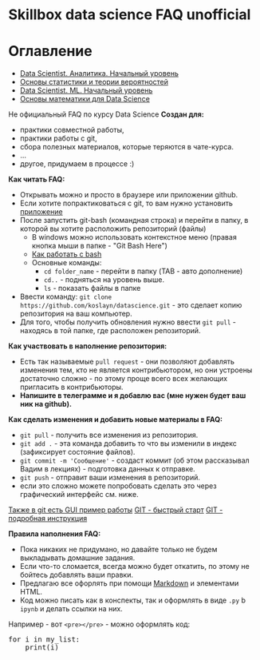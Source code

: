 # Skillbox data science FAQ unofficial

# Оглавление
* [Data Scientist. Аналитика. Начальный уровень](DS_01_analytics_basic.md)
* [Основы статистики и теории вероятностей](DS_01_statistics_and_probability_theory.md)
* [Data Scientist. ML. Начальный уровень](DS_01_ML_basic.md)
* [Основы математики для Data Science](DS_01_math.md)

Не официальный FAQ по курсу Data Science
**Создан для:**
* практики совместной работы,
* практики работы с git,
* сбора полезных материалов, которые теряются в чате-курса.
* ...
* другое, придумаем в процессе :)

**Как читать FAQ:**
* Открывать можно и просто в браузере или приложении github.
* Если хотите попрактиковаться с git, то вам нужно установить [приложение](https://git-scm.com/downloads)
* После запустить git-bash (командная строка) и перейти в папку, в которой вы хотите расположить репозиторий (файлы)
  * В windows можно использовать контекстное меню (правая кнопка мыши в папке - "Git Bash Here")
  * [Как работать с bash](https://tproger.ru/translations/bash-cheatsheet/)
  * Основные команды:
    * `cd folder_name` - перейти в папку (TAB - авто дополнение)
    * `cd..` - подняться на уровень выше.
    * `ls` - показать файлы в папке
* Ввести команду: `git clone https://github.com/koslayn/datascience.git` - это сделает копию репозитория на ваш компьютер.
* Для того, чтобы получить обновления нужно ввести `git pull` - находясь в той папке, где расположен репозиторий.

**Как участвовать в наполнение репозитория:**
* Есть так называемые `pull request` - они позволяют добавлять изменения тем, кто не является контрибьютором, но они устроены достаточно сложно - по этому проще всего всех желающих пригласить в контрибьюторы.
* **Напишите в телеграмме и я добавлю вас (мне нужен будет ваш ник на github).**

**Как сделать изменения и добавить новые материалы в FAQ:**
* `git pull` - получить все изменения из репозитория.
* `git add .` - эта команда добавить то что вы изменили в индекс (зафиксирует состояние файлов).
* `git commit -m 'Сообщение'` - создаст коммит (об этом рассказывал Вадим в лекциях) - подготовка данных к отправке.
* `git push` - отправит ваши изменения в репозиторий.
* если это сложно можете попробовать сделать это через графический интерфейс см. ниже.

[Также в git есть GUI пример работы](https://www.youtube.com/watch?v=kzLz5E486Pk)
[GIT - быстрый старт](https://tproger.ru/translations/git-quick-start/)
[GIT - подробная инструкция](https://tproger.ru/translations/beginner-git-cheatsheet/)

**Правила наполнения  FAQ:**
* Пока никаких не придумано, но давайте только не будем выкладывать домашние задания.
* Если что-то сломается, всегда можно будет откатить, по этому не бойтесь добавлять ваши правки.
* Предлагаю все офорлять при помощи [Markdown](https://guides.hexlet.io/markdown/) и элементами HTML.
* Код можно писать как в конспекты, так и оформлять в виде `.py` b `ipynb` и делать ссылки на них.
  
Например - вот `<pre></pre>` - можно оформлять код:
<pre>
for i in my_list:
    print(i)
</pre>
